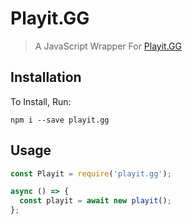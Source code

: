 # Playit.GG

> A JavaScript Wrapper For [Playit.GG](https://playit.gg/)

## Installation

To Install, Run:

```
npm i --save playit.gg
```

## Usage

```js
const Playit = require('playit.gg');

async () => {
  const playit = await new playit();
};
```
